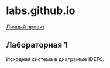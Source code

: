 # labs.github.io
[ Личный проект ](http://127.0.0.1:50029/index.html?h=768&w=1024 "Личный проект")
## Лабораторная 1
Исходная система в диаграмме IDEF0.
[](https://github.com/UnderTakerIsMyName/labs.github.io/blob/master/01_A0.png)
